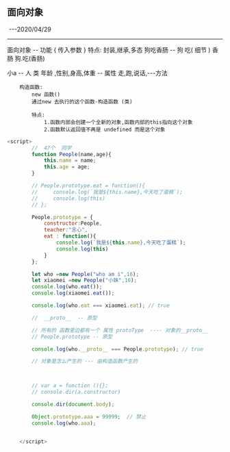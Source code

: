 ## 面向对象

​		---2020/04/29

------

  面向对象 -- 功能 { 传入参数 }
            特点: 封装,继承,多态
        				狗吃香肠 -- 狗 吃( 细节 ) 香肠
        狗.吃(香肠)

小a -- 人 类
            年龄 ,性别,身高,体重  -- 属性
            走,跑,说话,---方法


        构造函数:
            new 函数()
            通过new 去执行的这个函数-构造函数 (类)
    
            特点:
                1.函数内部会创建一个全新的对象,函数内部的this指向这个对象
                2.函数默认返回值不再是 undefined 而是这个对象
```js
<script>
        //  47个  同学
        function People(name,age){
            this.name = name;
            this.age = age;
        }

        // People.prototype.eat = function(){
        //     console.log(`我是${this.name},今天吃了蛋糕`);
        //     console.log(this)
        // };

        People.prototype = {
            constructor:People,
            teacher:"言心",
            eat : function(){
                console.log(`我是${this.name},今天吃了蛋糕`);
                console.log(this)
            }
        };

        let who =new People("who am i",16);
        let xiaomei =new People("小妹",16);
        console.log(who.eat());
        console.log(xiaomei.eat());

        console.log(who.eat === xiaomei.eat); // true

        //  __proto__  -- 原型

        // 所有的 函数里边都有一个 属性 protoType  ---- 对象的__proto__
        // People.prototype -- 原型

        console.log(who.__proto__ === People.prototype); // true

        // 对象是怎么产生的 --- 由构造函数产生的



        // var a = function (){};
        // console.dir(a.constructor)

        console.dir(document.body);

        Object.prototype.aaa = 99999;  // 禁止
        console.log(who.aaa);


    </script>
```

